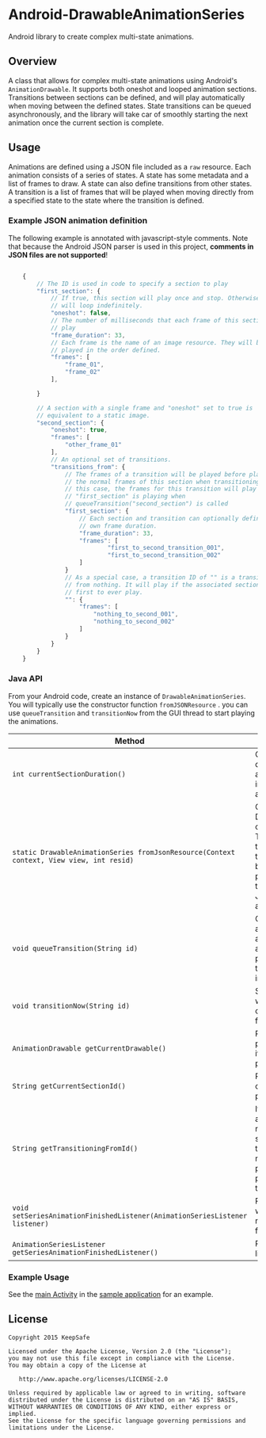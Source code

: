 # Android-DrawableAnimationSeries

Android library to create complex multi-state animations.

## Overview

A class that allows for complex multi-state animations using Android's
`AnimationDrawable`. It supports both oneshot and looped animation sections.
Transitions between sections can be defined, and will play automatically when
moving between the defined states. State transitions can be queued
asynchronously, and the library will take car of smoothly starting the next
animation once the current section is complete.

## Usage

Animations are defined using a JSON file included as a `raw` resource. Each
animation consists of a series of states. A state has some metadata and a list
of frames to draw. A state can also define transitions from other states. A
transition is a list of frames that will be played when moving directly from a
specified state to the state where the transition is defined.

### Example JSON animation definition

The following example is annotated with javascript-style comments. Note that
because the Android JSON parser is used in this project,
**comments in JSON files are not supported**!

```javascript

    {
        // The ID is used in code to specify a section to play
        "first_section": { 
            // If true, this section will play once and stop. Otherwise it
            // will loop indefinitely.
            "oneshot": false, 
            // The number of milliseconds that each frame of this section will
            // play
            "frame_duration": 33, 
            // Each frame is the name of an image resource. They will be
            // played in the order defined.
            "frames": [
                "frame_01",
                "frame_02"
            ],

        }

        // A section with a single frame and "oneshot" set to true is
        // equivalent to a static image.
        "second_section": {
            "oneshot": true,
            "frames": [
                "other_frame_01"
            ],
            // An optional set of transitions.
            "transitions_from": {
                // The frames of a transition will be played before playing
                // the normal frames of this section when transitioning. In
                // this case, the frames for this transition will play if
                // "first_section" is playing when
                // queueTransition("second_section") is called
                "first_section": {
                    // Each section and transition can optionally define their
                    // own frame duration.
                    "frame_duration": 33,
                    "frames": [
                            "first_to_second_transition_001",
                            "first_to_second_transition_002"
                    ]
                }
                // As a special case, a transition ID of "" is a transition
                // from nothing. It will play if the associated section is the
                // first to ever play.
                "": {
                    "frames": [
                        "nothing_to_second_001",
                        "nothing_to_second_002"
                    ]
                }
            }
        }
    }

```

### Java API

From your Android code, create an instance of `DrawableAnimationSeries`. You
will typically use the constructor function `fromJSONResource` .  you can use
`queueTransition` and `transitionNow` from the GUI thread to start playing the
animations.

| Method | Description |
|--------|-------------|
| `int currentSectionDuration()` | Calculates the total duration of the current animation section, including the transition if applicable. |
| `static DrawableAnimationSeries fromJsonResource(Context context, View view, int resid)` | Creates a new DrawableAnimationSeries object from a json string. This constructor function takes a `Context`, a `View` that will have it's background set to the playing animations, and the resource ID of the JSON file defining the animation. |
| `void queueTransition(String id)` | Queues a section to start as soon as the current animation finishes. If no animation is currently playing, the queued transition will start immediately. |
| `void transitionNow(String id)` | Starts a specific section without waiting for the current animation to finish. |
| `AnimationDrawable getCurrentDrawable()` | Returns the currently playing animation, or null if no animation has ever played. |
| `String getCurrentSectionId()` | Return the ID of the current section if one is playing, or null otherwise. |
| `String getTransitioningFromId()` | If the currently playing animation is a transition, return the ID if the section that this is transitioning from. Return null if no animation is playing, or the currently playing animation is not a transition. |
| `void setSeriesAnimationFinishedListener(AnimationSeriesListener listener)` | Registers a listener that will be called when a running animation finishes. |
| `AnimationSeriesListener getSeriesAnimationFinishedListener()` | Returns the registered listener. |

### Example Usage

See the [main Activity](samples/src/main/java/com/getkeepsafe/android/drawableanimationseries/samples/ThreeStateSampleActivity.java)
 in the [sample application](samples/) for an example.

## License

    Copyright 2015 KeepSafe

    Licensed under the Apache License, Version 2.0 (the "License");
    you may not use this file except in compliance with the License.
    You may obtain a copy of the License at

       http://www.apache.org/licenses/LICENSE-2.0

    Unless required by applicable law or agreed to in writing, software
    distributed under the License is distributed on an "AS IS" BASIS,
    WITHOUT WARRANTIES OR CONDITIONS OF ANY KIND, either express or implied.
    See the License for the specific language governing permissions and
    limitations under the License.